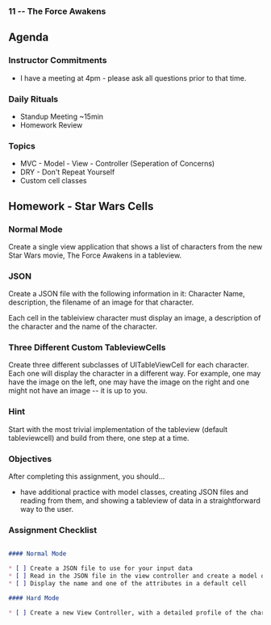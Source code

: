### 11 -- The Force Awakens

## Agenda

### Instructor Commitments
* I have a meeting at 4pm - please ask all questions prior to that time.

### Daily Rituals

* Standup Meeting ~15min
* Homework Review


### Topics

* MVC - Model - View - Controller (Seperation of Concerns)
* DRY - Don't Repeat Yourself
* Custom cell classes

## Homework - Star Wars Cells

### Normal Mode

Create a single view application that shows a list of characters from the new Star Wars movie, The Force Awakens in a tableview.

### JSON

Create a JSON file with the following information in it: 
Character Name, description, the filename of an image for that character.

Each cell in the tableiview character must display an image, a description of the character and the name of the character.

### Three Different Custom TableviewCells
Create three different subclasses of UITableViewCell for each character. Each one will display the character in a different way. For example, one may have the image on the left, one may have the image on the right and one might not have an image -- it is up to you.

### Hint
Start with the most trivial implementation of the tableview (default tableviewcell) and build from there, one step at a time.

### Objectives

After completing this assignment, you should…

* have additional practice with model classes, creating JSON files and reading from them, and showing a tableview of data in a straightforward way to the user.

### Assignment Checklist
```markdown

#### Normal Mode

* [ ] Create a JSON file to use for your input data
* [ ] Read in the JSON file in the view controller and create a model object for each record.
* [ ] Display the name and one of the attributes in a default cell

#### Hard Mode

* [ ] Create a new View Controller, with a detailed profile of the character. Pass only one variable to the class to display the information.
